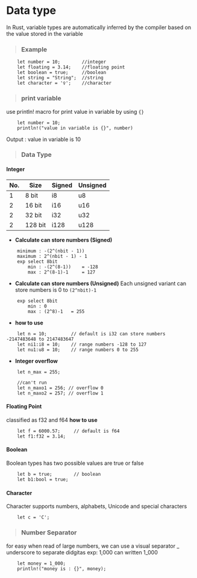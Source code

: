 # Data type
In Rust, variable types are automatically inferred by the compiler based on the value stored in the variable

> ### Example
```
    let number = 10;        //integer
    let floating = 3.14;    //floating point
    let boolean = true;     //boolean
    let string = "String";  //string
    let character = '♀';    //character
```

> ### print variable
use println! macro for print value in variable by using ```{}```
```
    let number = 10;
    println!("value in variable is {}", number)
```
Output : value in variable is 10

> ### Data Type

#### Integer
|No.    |Size   |Signed |Unsigned|
|-------|-------|-------|--------|
|1      |8 bit  |i8     |u8      |
|2      |16 bit |i16    |u16     |
|2      |32 bit |i32    |u32     |
|2      |128 bit|i128   |u128    |

- **Calculate can store numbers (Signed)**
```
    minimum : -(2^(nbit - 1))
    maximum : 2^(nbit - 1) - 1
    exp select 8bit
        min : -(2^(8-1))    = -128
        max : 2^(8-1)-1     = 127
```
- **Calculate can store numbers (Unsigned)**
Each unsigned variant can store numbers is 0 to ``` (2^nbit)-1 ```
```
    exp select 8bit
        min : 0
        max : (2^8)-1   = 255
```

- **how to use**
```
    let n = 10;         // default is i32 can store numbers -2147483648 to 2147483647
    let ni1:i8 = 10;    // range numbers -128 to 127    
    let nu1:u8 = 10;    // range numbers 0 to 255
```

- **Integer overflow**
```
    let n_max = 255;

    //can't run
    let n_maxo1 = 256; // overflow 0
    let n_maxo2 = 257; // overflow 1
```
#### Floating Point
classified as f32 and f64
**how to use**
```
    let f = 6000.57;     // default is f64
    let f1:f32 = 3.14;
```

#### Boolean
Boolean types has two possible values are true or false
```
    let b = true;        // boolean
    let b1:bool = true;
```
#### Character
Character supports numbers, alphabets, Unicode and special characters
```
    let c = 'C';
```

> ### Number Separator
for easy when read of large numbers, we can use a visual separator _ underscore to separate didgitas
exp: 1,000 can written 1_000
```
    let money = 1_000;
    println!("money is : {}", money);
```